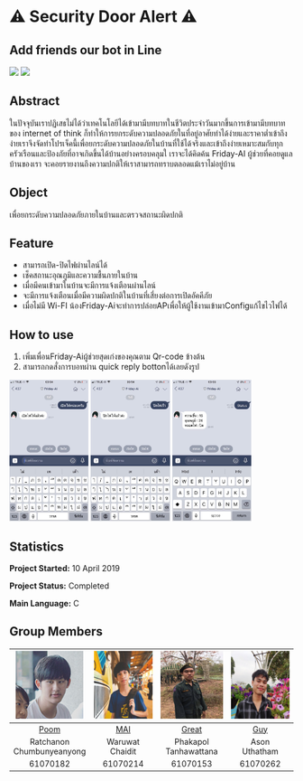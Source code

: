 # ⚠️ Security Door Alert ⚠️
## Add friends our bot in Line
<img src="https://i.imgur.com/aIketKC.png" height="250" wigth="250">
<img src="https://scontent.fbkk5-6.fna.fbcdn.net/v/t1.15752-9/58852894_418718412241060_7010432378594131968_n.jpg?_nc_cat=102&_nc_oc=AQnkK5vNEa-1h8xd2Y75EulqQSC1bZkNGJuLJvS8rA8X_sATuNpDfLrEhG_Jruxoe3U&_nc_ht=scontent.fbkk5-6.fna&oh=41fc48757feba02549083f4245a13015&oe=5D6F4CB9" height="220" wigth="220">

## Abstract
ในปัจจุบันเราปฏิเสธไม่ได้ว่าเทคโนโลยีได้เข้ามามีบทบาทในชีวิตประจำวันมากขึ้นการเข้ามามีบทบาทของ internet of think ก็ทำให้การยกระดับความปลอดภัยในที่อยู่อาศัยทำได้ง่ายและราคาต่ำเข้าถึงง่ายเราจึงจัดทำโปรเจ็คนี้เพื่อยกระดับความปลอดภัยในบ้านที่ใช้ได้จริงและเข้าถึงง่ายเหมาะสมกับทุกครัวเรือนและป้องภัยที่อาจเกิดขึ้นได้บ้านอย่างครอบคลุมใ เราจะได้คิดค้น Friday-AI ผู้ช่วยที่คอยดูแลบ้านของเรา จะคอยรายงานถึงความปกติให้เราสามารถทราบตลอดแม้เราไม่อยู่บ้าน

## Object
เพื่อยกระดับความปลอดภัยภายในบ้านและตรวจสถานะผิดปกติ

## Feature
* สามารถเปิด-ปิดไฟผ่านไลน์ได้
* เช็คสถานะอุณภูมิและความชื้นภายในบ้าน
* เมื่อมีคนเข้ามาในบ้านจะมีการแจ้งเตือนผ่านไลน์
* จะมีการแจ้งเตือนเมื่อมีความผิดปกติในบ้านที่เสี่ยงต่อการเปิดอัคคีภัย
* เมื่อไม่มี Wi-FI น้องFriday-Aiจะทำการปล่อยAPเพื่อให้ผู้ใช้งานเข้ามาConfigแก้ไขไวไฟได้

## How to use
1. เพิ่มเพื่อนFriday-Aiผู้ช่วยสุดเก่งของคุณตาม Qr-code ข้างต้น
2. สามารถกดสั่งการบอทผ่าน quick reply bottonได้เลยดังรูป
<img src="expic/1.jpg" height="250" wigth="200" >
<img src="expic/2.jpg" height="250" wigth="200" >
<img src="expic/3.jpg" height="250" wigth="200" >

## Statistics

**Project Started:** 10 April 2019


**Project Status:** Completed

**Main Language:** C

## Group Members

|<img src="member/1.png" width="120px" height="120px">|<img src="member/4.jpg" width="120px" height="120px">|<img src="member/3.png" width="120px" height="120px">|<img src="member/2.png" width="120px" height="120px">|
|:---:|:---:|:---:|:---:|
|[Poom](https://github.com/Kuroishi1221)|[MAI](https://github.com/toplordsaito)|[Great](https://github.com/Phakapol)|[Guy](https://github.com/Alhzz)|
|Ratchanon<br>Chumbunyeanyong|Waruwat<br>Chaidit|Phakapol<br>Tanhawattana|Ason<br>Uthatham|
|61070182|61070214|61070153|61070262|
